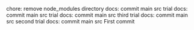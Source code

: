 chore: remove node_modules directory
docs: commit main src trial
docs: commit main src trial
docs: commit main src third trial
docs: commit main src second trial
docs: commit main src
First commit